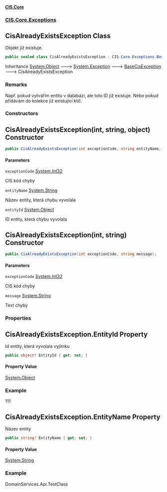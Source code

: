 #### [CIS.Core](index.md 'index')
### [CIS.Core.Exceptions](CIS.Core.Exceptions.md 'CIS.Core.Exceptions')

## CisAlreadyExistsException Class

Objekt již existuje.

```csharp
public sealed class CisAlreadyExistsException : CIS.Core.Exceptions.BaseCisException
```

Inheritance [System.Object](https://docs.microsoft.com/en-us/dotnet/api/System.Object 'System.Object') &#129106; [System.Exception](https://docs.microsoft.com/en-us/dotnet/api/System.Exception 'System.Exception') &#129106; [BaseCisException](CIS.Core.Exceptions.BaseCisException.md 'CIS.Core.Exceptions.BaseCisException') &#129106; CisAlreadyExistsException

### Remarks
Např. pokud vytvářím entitu v databázi, ale toto ID již existuje. Nebo pokud přidávám do kolekce již existující klíč.
### Constructors

<a name='CIS.Core.Exceptions.CisAlreadyExistsException.CisAlreadyExistsException(int,string,object)'></a>

## CisAlreadyExistsException(int, string, object) Constructor

```csharp
public CisAlreadyExistsException(int exceptionCode, string entityName, object entityId);
```
#### Parameters

<a name='CIS.Core.Exceptions.CisAlreadyExistsException.CisAlreadyExistsException(int,string,object).exceptionCode'></a>

`exceptionCode` [System.Int32](https://docs.microsoft.com/en-us/dotnet/api/System.Int32 'System.Int32')

CIS kód chyby

<a name='CIS.Core.Exceptions.CisAlreadyExistsException.CisAlreadyExistsException(int,string,object).entityName'></a>

`entityName` [System.String](https://docs.microsoft.com/en-us/dotnet/api/System.String 'System.String')

Název entity, která chybu vyvolala

<a name='CIS.Core.Exceptions.CisAlreadyExistsException.CisAlreadyExistsException(int,string,object).entityId'></a>

`entityId` [System.Object](https://docs.microsoft.com/en-us/dotnet/api/System.Object 'System.Object')

ID entity, která chybu vyvolala

<a name='CIS.Core.Exceptions.CisAlreadyExistsException.CisAlreadyExistsException(int,string)'></a>

## CisAlreadyExistsException(int, string) Constructor

```csharp
public CisAlreadyExistsException(int exceptionCode, string message);
```
#### Parameters

<a name='CIS.Core.Exceptions.CisAlreadyExistsException.CisAlreadyExistsException(int,string).exceptionCode'></a>

`exceptionCode` [System.Int32](https://docs.microsoft.com/en-us/dotnet/api/System.Int32 'System.Int32')

CIS kód chyby

<a name='CIS.Core.Exceptions.CisAlreadyExistsException.CisAlreadyExistsException(int,string).message'></a>

`message` [System.String](https://docs.microsoft.com/en-us/dotnet/api/System.String 'System.String')

Text chyby
### Properties

<a name='CIS.Core.Exceptions.CisAlreadyExistsException.EntityId'></a>

## CisAlreadyExistsException.EntityId Property

Id entity, která vyvolala vyjímku

```csharp
public object? EntityId { get; set; }
```

#### Property Value
[System.Object](https://docs.microsoft.com/en-us/dotnet/api/System.Object 'System.Object')

### Example
111

<a name='CIS.Core.Exceptions.CisAlreadyExistsException.EntityName'></a>

## CisAlreadyExistsException.EntityName Property

Název entity

```csharp
public string? EntityName { get; set; }
```

#### Property Value
[System.String](https://docs.microsoft.com/en-us/dotnet/api/System.String 'System.String')

### Example
DomainServices.Api.TestClass